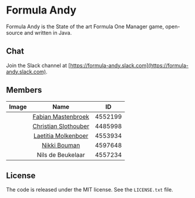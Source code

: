 # Formula Andy
Formula Andy is the State of the art Formula One Manager game, open-source and
written in Java.

## Chat
Join the Slack channel at [https://formula-andy.slack.com](https://formula-andy.slack.com).

## Members
| Image         | Name                                                    | ID      |
| ------------- |:-------------------------------------------------------:| :------:|
|               | [Fabian Mastenbroek](https://github.com/fabianishere)   | 4552199 |
|               | [Christian Slothouber](https://github.com/ChristovS)    | 4485998 |
|               | [Laetitia Molkenboer](https://github.com/Lmolkenboar)   | 4553934 |
|               | [Nikki Bouman](https://github.com/NikkiBouman)          | 4597648 |
|               | Nils de Beukelaar                                       | 4557234 |

## License
The code is released under the MIT license. See the `LICENSE.txt` file.

